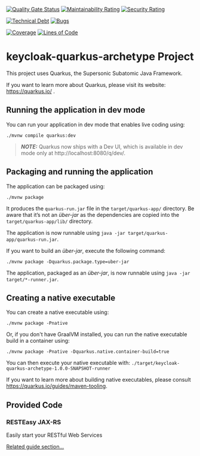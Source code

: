 [![Quality Gate Status](https://sonarcloud.io/api/project_badges/measure?project=narsha-io_keycloak-quarkus-archetype&metric=alert_status)](https://sonarcloud.io/summary/new_code?id=narsha-io_keycloak-quarkus-archetype)
[![Maintainability Rating](https://sonarcloud.io/api/project_badges/measure?project=narsha-io_keycloak-quarkus-archetype&metric=sqale_rating)](https://sonarcloud.io/summary/new_code?id=narsha-io_keycloak-quarkus-archetype)
[![Security Rating](https://sonarcloud.io/api/project_badges/measure?project=narsha-io_keycloak-quarkus-archetype&metric=security_rating)](https://sonarcloud.io/summary/new_code?id=narsha-io_keycloak-quarkus-archetype)

[![Technical Debt](https://sonarcloud.io/api/project_badges/measure?project=narsha-io_keycloak-quarkus-archetype&metric=sqale_index)](https://sonarcloud.io/summary/new_code?id=narsha-io_keycloak-quarkus-archetype)
[![Bugs](https://sonarcloud.io/api/project_badges/measure?project=narsha-io_keycloak-quarkus-archetype&metric=bugs)](https://sonarcloud.io/summary/new_code?id=narsha-io_keycloak-quarkus-archetype)

[![Coverage](https://sonarcloud.io/api/project_badges/measure?project=narsha-io_keycloak-quarkus-archetype&metric=coverage)](https://sonarcloud.io/summary/new_code?id=narsha-io_keycloak-quarkus-archetype)
[![Lines of Code](https://sonarcloud.io/api/project_badges/measure?project=narsha-io_keycloak-quarkus-archetype&metric=ncloc)](https://sonarcloud.io/summary/new_code?id=narsha-io_keycloak-quarkus-archetype)

# keycloak-quarkus-archetype Project

This project uses Quarkus, the Supersonic Subatomic Java Framework.

If you want to learn more about Quarkus, please visit its website: https://quarkus.io/ .

## Running the application in dev mode

You can run your application in dev mode that enables live coding using:
```shell script
./mvnw compile quarkus:dev
```

> **_NOTE:_**  Quarkus now ships with a Dev UI, which is available in dev mode only at http://localhost:8080/q/dev/.

## Packaging and running the application

The application can be packaged using:
```shell script
./mvnw package
```
It produces the `quarkus-run.jar` file in the `target/quarkus-app/` directory.
Be aware that it’s not an _über-jar_ as the dependencies are copied into the `target/quarkus-app/lib/` directory.

The application is now runnable using `java -jar target/quarkus-app/quarkus-run.jar`.

If you want to build an _über-jar_, execute the following command:
```shell script
./mvnw package -Dquarkus.package.type=uber-jar
```

The application, packaged as an _über-jar_, is now runnable using `java -jar target/*-runner.jar`.

## Creating a native executable

You can create a native executable using: 
```shell script
./mvnw package -Pnative
```

Or, if you don't have GraalVM installed, you can run the native executable build in a container using: 
```shell script
./mvnw package -Pnative -Dquarkus.native.container-build=true
```

You can then execute your native executable with: `./target/keycloak-quarkus-archetype-1.0.0-SNAPSHOT-runner`

If you want to learn more about building native executables, please consult https://quarkus.io/guides/maven-tooling.

## Provided Code

### RESTEasy JAX-RS

Easily start your RESTful Web Services

[Related guide section...](https://quarkus.io/guides/getting-started#the-jax-rs-resources)

